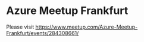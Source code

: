 # Azure Meetup Frankfurt

Please visit https://www.meetup.com/Azure-Meetup-Frankfurt/events/284308661/

